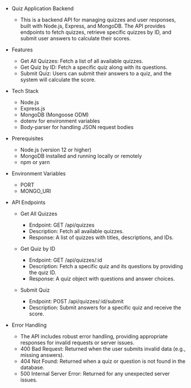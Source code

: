 - Quiz Application Backend
  - This is a backend API for managing quizzes and user responses, built with Node.js, Express, and MongoDB. The API provides endpoints to fetch quizzes, retrieve specific quizzes by ID, and submit user answers to calculate their scores.

- Features
  - Get All Quizzes: Fetch a list of all available quizzes.
  - Get Quiz by ID: Fetch a specific quiz along with its questions.
  - Submit Quiz: Users can submit their answers to a quiz, and the system will calculate the score.

- Tech Stack
  - Node.js
  - Express.js
  - MongoDB (Mongoose ODM)
  - dotenv for environment variables
  - Body-parser for handling JSON request bodies
 
- Prerequisites
  - Node.js (version 12 or higher)
  - MongoDB installed and running locally or remotely
  - npm or yarn

- Environment Variables
  - PORT
  - MONGO_URI
 
- API Endpoints
  - Get All Quizzes
    - Endpoint: GET /api/quizzes
    - Description: Fetch all available quizzes.
    - Response: A list of quizzes with titles, descriptions, and IDs.

  - Get Quiz by ID
    - Endpoint: GET /api/quizzes/:id
    - Description: Fetch a specific quiz and its questions by providing the quiz ID.
    - Response: A quiz object with questions and answer choices.

  - Submit Quiz
    - Endpoint: POST /api/quizzes/:id/submit
    - Description: Submit answers for a specific quiz and receive the score.

- Error Handling
  - The API includes robust error handling, providing appropriate responses for invalid requests or server issues.
  - 400 Bad Request: Returned when the user submits invalid data (e.g., missing answers).
  - 404 Not Found: Returned when a quiz or question is not found in the database.
  - 500 Internal Server Error: Returned for any unexpected server issues.
